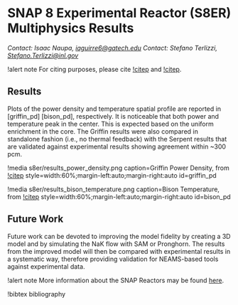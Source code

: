 # SNAP 8 Experimental Reactor (S8ER) Multiphysics Results

*Contact: Isaac Naupa, iaguirre6@gatech.edu*
*Contact: Stefano Terlizzi, Stefano.Terlizzi@inl.gov*

!alert note
For citing purposes, please cite [!citep](s8er_garcia2022) and [!citep](s8er_naupa2022).

## Results

Plots of the power density and temperature spatial profile are reported in [griffin_pd] [bison_pd], respectively. It is noticeable that both power and temperature peak in the center. This is expected based on the uniform enrichment in the core. The Griffin results were also compared in standalone fashion (i.e., no thermal feedback) with the Serpent results that are validated against experimental results showing agreement within ~300 pcm. 

!media s8er/results_power_density.png
  caption=Griffin Power Density, from [!citep](s8er_naupa2022)
  style=width:60%;margin-left:auto;margin-right:auto
  id=griffin_pd

!media s8er/results_bison_temperature.png
  caption=Bison Temperature, from [!citep](s8er_naupa2022)
  style=width:60%;margin-left:auto;margin-right:auto
  id=bison_pd

## Future Work

Future work can be devoted to improving the model fidelity by creating a 3D model and by simulating the NaK flow with SAM or Pronghorn. The results from the improved model will then be compared with experimental results in a systematic way, therefore providing validation for NEAMS-based tools against experimental data.

!alert note
More information about the SNAP Reactors may be found [here](https://github.com/CORE-GATECH-GROUP/SNAP-REACTORS).

!bibtex bibliography


